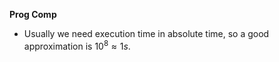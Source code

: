 **Prog Comp**

- Usually we need execution time in absolute time, so a good approximation is $10^{8} \approx 1s$.